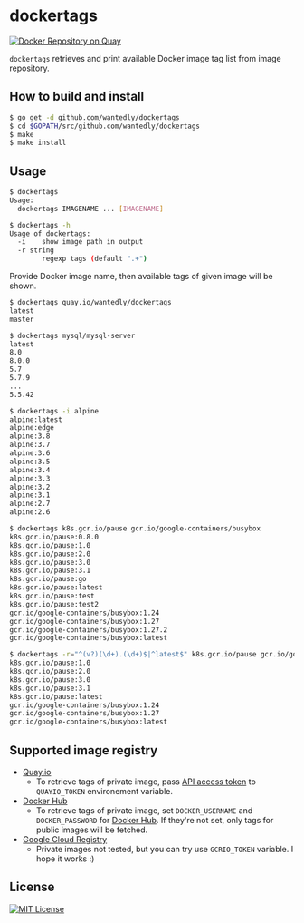 # dockertags

[![Docker Repository on Quay](https://quay.io/repository/wantedly/dockertags/status "Docker Repository on Quay")](https://quay.io/repository/wantedly/dockertags)

`dockertags` retrieves and print available Docker image tag list from image repository.

## How to build and install

```bash
$ go get -d github.com/wantedly/dockertags
$ cd $GOPATH/src/github.com/wantedly/dockertags
$ make
$ make install
```

## Usage

```bash
$ dockertags
Usage:
  dockertags IMAGENAME ... [IMAGENAME]

$ dockertags -h
Usage of dockertags:
  -i	show image path in output
  -r string
    	regexp tags (default ".+")

```

Provide Docker image name, then available tags of given image will be shown.

```bash
$ dockertags quay.io/wantedly/dockertags
latest
master

$ dockertags mysql/mysql-server
latest
8.0
8.0.0
5.7
5.7.9
...
5.5.42
```


```bash
$ dockertags -i alpine
alpine:latest
alpine:edge
alpine:3.8
alpine:3.7
alpine:3.6
alpine:3.5
alpine:3.4
alpine:3.3
alpine:3.2
alpine:3.1
alpine:2.7
alpine:2.6

$ dockertags k8s.gcr.io/pause gcr.io/google-containers/busybox
k8s.gcr.io/pause:0.8.0
k8s.gcr.io/pause:1.0
k8s.gcr.io/pause:2.0
k8s.gcr.io/pause:3.0
k8s.gcr.io/pause:3.1
k8s.gcr.io/pause:go
k8s.gcr.io/pause:latest
k8s.gcr.io/pause:test
k8s.gcr.io/pause:test2
gcr.io/google-containers/busybox:1.24
gcr.io/google-containers/busybox:1.27
gcr.io/google-containers/busybox:1.27.2
gcr.io/google-containers/busybox:latest

$ dockertags -r="^(v?)(\d+).(\d+)$|^latest$" k8s.gcr.io/pause gcr.io/google-containers/busybox
k8s.gcr.io/pause:1.0
k8s.gcr.io/pause:2.0
k8s.gcr.io/pause:3.0
k8s.gcr.io/pause:3.1
k8s.gcr.io/pause:latest
gcr.io/google-containers/busybox:1.24
gcr.io/google-containers/busybox:1.27
gcr.io/google-containers/busybox:latest
```

## Supported image registry

- [Quay.io](https://quay.io)
  - To retrieve tags of private image, pass [API access token](http://docs.quay.io/api/) to `QUAYIO_TOKEN` environement variable.
- [Docker Hub](https://hub.docker.com)
  - To retrieve tags of private image, set `DOCKER_USERNAME` and `DOCKER_PASSWORD` for [Docker Hub](hub.docker.com). If they're not set, only tags for public images will be fetched.
- [Google Cloud Registry](https://gcr.io)
  - Private images not tested, but you can try use `GCRIO_TOKEN` variable. I hope it works :)

## License
[![MIT License](http://img.shields.io/badge/license-MIT-blue.svg?style=flat)](LICENSE)

